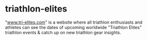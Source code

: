 # triathlon-elites
"www.tri-elites.com" is a website where all triathlon enthusiasts and athletes can see the dates of upcoming worldwide "Triathlon Elites" triathlon events &amp; catch up on new triathlon gear insights.
